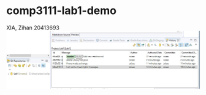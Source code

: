 # comp3111-lab1-demo
XIA, Zihan
20413693
![](https://github.com/zxiaac/comp3111-lab1-demo/blob/master/capture.JPG)
